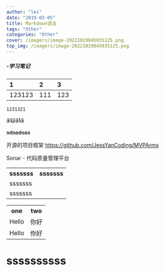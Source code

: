 ```yaml
---
author: "lei"
date: "2019-03-05"
title: Markdown语法
tags: "Other"
categories: "Other"
cover: /imagers/image-20221029045035125.png
top_img: /imagers/image-20221029045035125.png
---
```


##### -学习笔记

| 1      | 2   | 3   |
|:-------|:----|:----|
| 123123 | 111 | 123 |

`1231321`

~~312313~~

~~sdsadsas~~


开源的项目框架
https://github.com/JessYanCoding/MVPArms 

Sonar - 代码质量管理平台
<div>
<table border="0">
<tr><th>sssssss</th><th>sssssss</th></tr>
<tr><td>sssssss</td></tr>
<tr><td>sssssss</td></tr>

</table>
</div>
<div>
    <table border="0">
	  <tr>
	    <th>one</th>
	    <th>two</th>
	  </tr>
	  <tr>
	    <td>Hello</td>
	    <td>你好</td>
	  </tr>
	  <tr>
	    <td>Hello</td>
	    <td>你好</td>
	  </tr>
    </table>
</div>
<h1>ssssssssss</h1>
